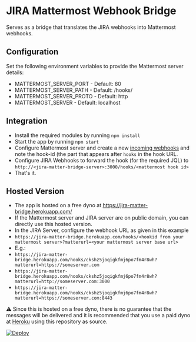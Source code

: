 # JIRA Mattermost Webhook Bridge

Serves as a bridge that translates the JIRA webhooks into Mattermost webhooks.
## Configuration
Set the following environment variables to provide the Mattermost server details:
* MATTERMOST_SERVER_PORT - Default: 80
* MATTERMOST_SERVER_PATH - Default: /hooks/<incoming hookid>
* MATTERMOST_SERVER_PROTO - Default: http
* MATTERMOST_SERVER - Default: localhost

## Integration
* Install the required modules by running `npm install`
* Start the app by running `npm start`
* Configure Mattermost server and create a new [incoming webhooks](https://github.com/mattermost/platform/blob/master/doc/integrations/webhooks/Incoming-Webhooks.md) and note the hook-id (the part that appears after `hooks` in the hook URL.
* Configure JIRA Webhooks to forward the hook (for the required JQL) to `http://<jira-matter-bridge-server>:3000/hooks/<mattermost hook id>`
* That's it.

## Hosted Version

* The app is hosted on a free dyno at https://jira-matter-bridge.herokuapp.com/
* If the Mattermost server and JIRA server are on public domain, you can directly use this hosted version.
* In the JIRA Server, configure the webhook URL as given in this example
 * `https://jira-matter-bridge.herokuapp.com/hooks/<hookid from your mattermost server>?matterurl=<your mattermost server base url>`
* E.g.:
 * `https://jira-matter-bridge.herokuapp.com/hooks/ckshz5joqigkfmj6po7fm4r8wh?matterurl=https://someserver.com`
 * `https://jira-matter-bridge.herokuapp.com/hooks/ckshz5joqigkfmj6po7fm4r8wh?matterurl=http://someserver.com:3000`
 * `https://jira-matter-bridge.herokuapp.com/hooks/ckshz5joqigkfmj6po7fm4r8wh?matterurl=https://someserver.com:8443`

:warning: Since this is hosted on a free dyno, there is no guarantee that the messages will be delivered and it is recommended that you use a paid dyno at [Heroku](https://dashboard.heroku.com/new) using this repository as source.

[![Deploy](https://www.herokucdn.com/deploy/button.svg)](https://heroku.com/deploy)
